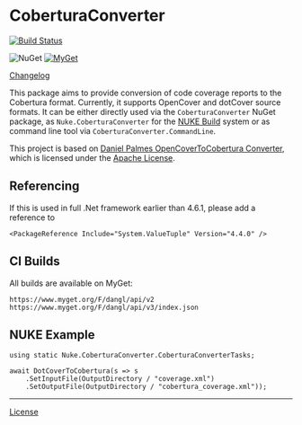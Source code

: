 # CoberturaConverter

[![Build Status](https://jenkins.dangl.me/buildStatus/icon?job=CoberturaConverter.Tests)](https://jenkins.dangl.me/job/CoberturaConverter.Tests/)

![NuGet](https://img.shields.io/nuget/v/CoberturaConverter.svg)
[![MyGet](https://img.shields.io/myget/dangl/v/CoberturaConverter.svg)]()

[Changelog](./CHANGELOG.md)

This package aims to provide conversion of code coverage reports to the Cobertura format. Currently, it supports
OpenCover and dotCover source formats.
It can be either directly used via the `CoberturaConverter` NuGet package, as `Nuke.CoberturaConverter` for
the [NUKE Build](https://github.com/nuke-build/nuke) system or as command line tool via `CoberturaConverter.CommandLine`.

This project is based on [Daniel Palmes OpenCoverToCobertura Converter](https://github.com/danielpalme/OpenCoverToCoberturaConverter),
which is licensed under the [Apache License](./src/CoberturaConverter.Core/OpenCoverToCoberturaConverterLicense.md).

## Referencing

If this is used in full .Net framework earlier than 4.6.1, please add a reference to
    
    <PackageReference Include="System.ValueTuple" Version="4.4.0" />

## CI Builds

All builds are available on MyGet:

    https://www.myget.org/F/dangl/api/v2
    https://www.myget.org/F/dangl/api/v3/index.json

## NUKE Example

    using static Nuke.CoberturaConverter.CoberturaConverterTasks;

    await DotCoverToCobertura(s => s
        .SetInputFile(OutputDirectory / "coverage.xml")
        .SetOutputFile(OutputDirectory / "cobertura_coverage.xml"));

---
[License](./LICENSE.md)
